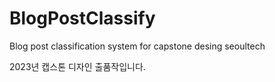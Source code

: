 # BlogPostClassify
Blog post classification system for capstone desing seoultech

2023년 캡스톤 디자인 출품작입니다.

